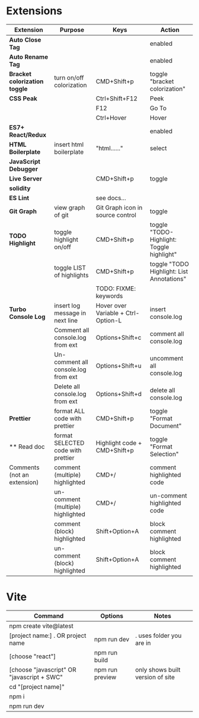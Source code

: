 # Extensions

| **Extension**                   | **Purpose**                         | **Keys**                            | **Action**                                |
| ------------------------------- | ----------------------------------- | ----------------------------------- | ----------------------------------------- |
| **Auto Close Tag**              |                                     |                                     | enabled                                   |
| **Auto Rename Tag**             |                                     |                                     | enabled                                   |
| **Bracket colorization toggle** | turn on/off colorization            | CMD+Shift+p                         | toggle "bracket colorization"             |
| **CSS Peak**                    |                                     | Ctrl+Shift+F12                      | Peek                                      |
|                                 |                                     | F12                                 | Go To                                     |
|                                 |                                     | Ctrl+Hover                          | Hover                                     |
| **ES7+ React/Redux**            |                                     |                                     | enabled                                   |
| **HTML Boilerplate**            | insert html boilerplate             | "html......"                        | select                                    |
| **JavaScript Debugger**         |                                     |                                     |                                           |
| **Live Server**                 |                                     | CMD+Shift+p                         | toggle                                    |
| **solidity**                    |                                     |                                     |                                           |
| **ES Lint**                     |                                     | see docs...                         |                                           |
| **Git Graph**                   | view graph of git                   | Git Graph icon in source control    | toggle                                    |
| **TODO Highlight**              | toggle highlight on/off             | CMD+Shift+p                         | toggle "TODO-Highlight: Toggle highlight" |
|                                 | toggle LIST of highlights           | CMD+Shift+p                         | toggle "TODO Highlight: List Annotations" |
|                                 |                                     | TODO: FIXME: keywords               |                                           |
| **Turbo Console Log**           | insert log message in next line     | Hover over Variable + Ctrl-Option-L | insert console.log                        |
|                                 | Comment all console.log from ext    | Options+Shift+c                     | comment all console.log                   |
|                                 | Un-comment all console.log from ext | Options+Shift+u                     | uncomment all console.log                 |
|                                 | Delete all console.log from ext     | Options+Shift+d                     | delete all console.log                    |
| **Prettier**                    | format ALL code with prettier       | CMD+Shift+p                         | toggle "Format Document"                  |
| \*\* Read doc                   | format SELECTED code with prettier  | Highlight code + CMD+Shift+p        | toggle "Format Selection"                 |
| Comments (not an extension)     | comment (multiple) highlighted      | CMD+/                               | comment highlighted code                  |
|                                 | un-comment (multiple) highlighted   | CMD+/                               | un-comment highlighted code               |
|                                 | comment (block) highlighted         | Shift+Option+A                      | block comment highlighted                 |
|                                 | un-comment (block) highlighted      | Shift+Option+A                      | block comment highlighted                 |

# Vite

| **Command**                                | **Options**     | **Notes**                        |
| ------------------------------------------ | --------------- | -------------------------------- |
| npm create vite@latest                     |                 |                                  |
| [project name:] . OR project name          | npm run dev     | . uses folder you are in         |
| [choose "react"]                           | npm run build   |                                  |
| [choose "javascript" OR "javascript + SWC" | npm run preview | only shows built version of site |
| cd "[project name]"                        |                 |                                  |
| npm i                                      |                 |                                  |
| npm run dev                                |                 |                                  |
